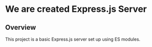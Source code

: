 # We are created Express.js Server

## Overview

This project is a basic Express.js server set up using ES modules. 
